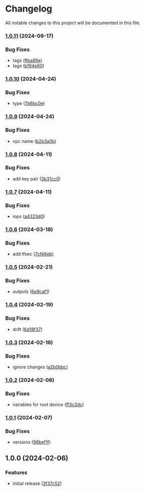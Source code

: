 # Changelog

All notable changes to this project will be documented in this file.

### [1.0.11](https://github.com/finisterra-io/terraform-aws-ec2/compare/v1.0.10...v1.0.11) (2024-09-17)


### Bug Fixes

* tags ([ffea89e](https://github.com/finisterra-io/terraform-aws-ec2/commit/ffea89ef7048cb183a270fe3e1fd56ebf7988759))
* tags ([b194e60](https://github.com/finisterra-io/terraform-aws-ec2/commit/b194e6099ff3fb433d7d405f47989f7ab13c66a5))

### [1.0.10](https://github.com/finisterra-io/terraform-aws-ec2/compare/v1.0.9...v1.0.10) (2024-04-24)


### Bug Fixes

* type ([7b6bc0e](https://github.com/finisterra-io/terraform-aws-ec2/commit/7b6bc0e06987088304d154847bf63d356f14b3de))

### [1.0.9](https://github.com/finisterra-io/terraform-aws-ec2/compare/v1.0.8...v1.0.9) (2024-04-24)


### Bug Fixes

* vpc name ([b2b3a0b](https://github.com/finisterra-io/terraform-aws-ec2/commit/b2b3a0b8158ab3657e4989623e56f92b2038fa78))

### [1.0.8](https://github.com/finisterra-io/terraform-aws-ec2/compare/v1.0.7...v1.0.8) (2024-04-11)


### Bug Fixes

* add key pair ([3b31cc0](https://github.com/finisterra-io/terraform-aws-ec2/commit/3b31cc0b7be88dcff3f7c8542e3ef16c48aebe5a))

### [1.0.7](https://github.com/finisterra-io/terraform-aws-ec2/compare/v1.0.6...v1.0.7) (2024-04-11)


### Bug Fixes

* iops ([a4323d0](https://github.com/finisterra-io/terraform-aws-ec2/commit/a4323d07a8baef8b9da5f57ece2fd64c60df072c))

### [1.0.6](https://github.com/finisterra-io/terraform-aws-ec2/compare/v1.0.5...v1.0.6) (2024-03-18)


### Bug Fixes

* add tfsec ([7cf46eb](https://github.com/finisterra-io/terraform-aws-ec2/commit/7cf46ebbb4c40cd685340fc3491fd5a2cfff560f))

### [1.0.5](https://github.com/finisterra-io/terraform-aws-ec2/compare/v1.0.4...v1.0.5) (2024-02-21)


### Bug Fixes

* outputs ([6e9caf1](https://github.com/finisterra-io/terraform-aws-ec2/commit/6e9caf183fa94d9d307f8f383c43e2a165181bb7))

### [1.0.4](https://github.com/finisterra-io/terraform-aws-ec2/compare/v1.0.3...v1.0.4) (2024-02-19)


### Bug Fixes

* drift ([6d18f37](https://github.com/finisterra-io/terraform-aws-ec2/commit/6d18f37f4536aa55eb190bf98a15ce9a7c74b3c7))

### [1.0.3](https://github.com/finisterra-io/terraform-aws-ec2/compare/v1.0.2...v1.0.3) (2024-02-16)


### Bug Fixes

* ignore changes ([a2b0bbc](https://github.com/finisterra-io/terraform-aws-ec2/commit/a2b0bbc0474dd21f9126b71bba99cd1a56414a4c))

### [1.0.2](https://github.com/finisterra-io/terraform-aws-ec2/compare/v1.0.1...v1.0.2) (2024-02-08)


### Bug Fixes

* variables for root device ([ff3c2dc](https://github.com/finisterra-io/terraform-aws-ec2/commit/ff3c2dc8f06e14a583ca2a9dad060949beee25f3))

### [1.0.1](https://github.com/finisterra-io/terraform-aws-ec2/compare/v1.0.0...v1.0.1) (2024-02-07)


### Bug Fixes

* versions ([96bef1f](https://github.com/finisterra-io/terraform-aws-ec2/commit/96bef1f4141b51e8959d76a66748cb1eb666d565))

## 1.0.0 (2024-02-06)


### Features

* initial release ([3f37c52](https://github.com/finisterra-io/terraform-aws-ec2/commit/3f37c52ec8ea2d6dd6e56ccb0465c5016e04a2d3))

